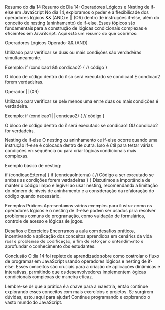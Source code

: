 Resumo do dia 14
Resumo do Dia 14: Operadores Lógicos e Nesting de if-else em JavaScript
No dia 14, exploramos o poder e a flexibilidade dos operadores lógicos && (AND) e || (OR) dentro de instruções if-else, além do conceito de nesting (aninhamento) de if-else. Esses tópicos são fundamentais para a construção de lógicas condicionais complexas e eficientes em JavaScript. Aqui está um resumo do que cobrimos:

Operadores Lógicos
Operador && (AND)

Utilizado para verificar se duas ou mais condições são verdadeiras simultaneamente.

Exemplo: if (condicao1 && condicao2) { // código }

O bloco de código dentro do if só será executado se condicao1 E condicao2 forem verdadeiras.

Operador || (OR)

Utilizado para verificar se pelo menos uma entre duas ou mais condições é verdadeira.

Exemplo: if (condicao1 || condicao2) { // código }

O bloco de código dentro do if será executado se condicao1 OU condicao2 for verdadeira.

Nesting de if-else
O nesting ou aninhamento de if-else ocorre quando uma instrução if-else é colocada dentro de outra. Isso é útil para testar várias condições em sequência ou para criar lógicas condicionais mais complexas.

Exemplo básico de nesting:

if (condicaoExterna) {
if (condicaoInterna) {
// Código a ser executado se ambas as condições forem verdadeiras
}
}
Discutimos a importância de manter o código limpo e legível ao usar nesting, recomendando a limitação do número de níveis de aninhamento e a consideração da refatoração do código quando necessário.

Exemplos Práticos
Apresentamos vários exemplos para ilustrar como os operadores lógicos e o nesting de if-else podem ser usados para resolver problemas comuns de programação, como validação de formulários, controle de acesso e lógicas de jogos.

Desafios e Exercícios
Encerramos a aula com desafios práticos, incentivando a aplicação dos conceitos aprendidos em cenários da vida real e problemas de codificação, a fim de reforçar o entendimento e aprofundar o conhecimento dos estudantes.

Conclusão
O dia 14 foi repleto de aprendizado sobre como controlar o fluxo de programas em JavaScript usando operadores lógicos e nesting de if-else. Esses conceitos são cruciais para a criação de aplicações dinâmicas e interativas, permitindo que os desenvolvedores implementem lógicas condicionais complexas de maneira eficaz.

Lembre-se de que a prática é a chave para a maestria, então continue explorando esses conceitos com mais exercícios e projetos. Se surgirem dúvidas, estou aqui para ajudar! Continue programando e explorando o vasto mundo do JavaScript.

